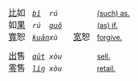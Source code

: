 <big>[比]()如</big>　*<tt>[bǐ]()  rú  </tt>*　<big>　　</big>　[(such) as.](https://fanyi.baidu.com/#zh/en/比如)  
<big>如[果]()</big>　*<tt>rú  [guǒ]() </tt>*　<big>　　</big>　[(as) if.](https://fanyi.baidu.com/#zh/en/如果)  
<big>[寬]()恕</big>　*<tt>[kuān]()xù  </tt>*　<big>[宽]()恕</big>　[forgive.](https://fanyi.baidu.com/#zh/en/宽恕)  


<big>[出]()售</big>　*<tt>[qūt]() xòu </tt>*　<big>　　</big>　[sell.](https://fanyi.baidu.com/#zh/en/出售)   
<big>[零]()售</big>　*<tt>[líŋ]() xòu </tt>*　<big>　　</big>　[retail.](https://fanyi.baidu.com/#zh/en/零售)   



<!--
<big>知[道]()</big>　<big>　　</big>　<tt>zhī[dào]() </tt>　
[know.](https://fanyi.baidu.com/#zh/en/知道)   
<big>知[識]()</big>　<big>知[识]()</big>　<tt>zhī[shì]() </tt>　
[knowledge.](https://fanyi.baidu.com/#zh/en/知识)   
<big>智[慧]()</big>　<big>　　</big>　<tt>zhì[huì ]()</tt>　
[wisdom.](https://fanyi.baidu.com/#zh/en/智慧)   
<big>智[能]()</big>　<big>　　</big>　<tt>zhì[néng]()</tt>　
[intellect.](https://fanyi.baidu.com/#zh/en/智能)   
<big>蜘[蛛]()</big>　<big>　　</big>　<tt>zhī[zhū]() </tt>　 
[spider.](https://fanyi.baidu.com/#zh/en/蜘蛛)  
<big>痴[迷]()</big>　<big>　　</big>　<tt>chī[mí]()  </tt>　 
[obsessed.](https://fanyi.baidu.com/#zh/en/痴迷)   
<big>[花]()痴</big>　<big>　　</big>　<tt>[huā]()chī </tt>　 
[(girl) in love.](https://fanyi.baidu.com/#zh/en/花痴)    
<big>踟[蹰]()</big>　<big>　　</big>　<tt>chí[chú]() </tt>　 
[hesitate.](https://fanyi.baidu.com/#zh/en/踟蹰)   
-->
